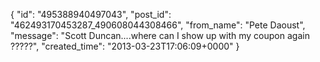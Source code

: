  {
   "id": "495388940497043",
   "post_id": "462493170453287_490608044308466",
   "from_name": "Pete Daoust",
   "message": "Scott Duncan....where can I show up with my coupon again ?????",
   "created_time": "2013-03-23T17:06:09+0000"
 }
